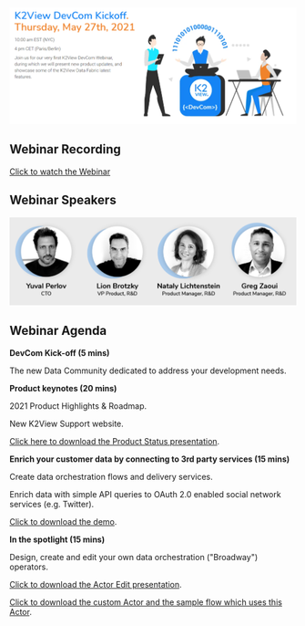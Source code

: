 <img src="../images/webinar1_date.png"  />

## Webinar Recording 

[Click to watch the Webinar](https://www.k2view.com/k2view-developer-community-webinar-20210527/)

## Webinar Speakers

<img src="../images/webinar1_speakers.png"  />

## Webinar Agenda

**DevCom Kick-off (5 mins)** 

The new Data Community dedicated to address your development needs.

**Product keynotes (20 mins)**

2021 Product Highlights & Roadmap.

New K2View Support website.

[Click here to download the Product Status presentation](Product_status.pdf).

**Enrich your customer data by connecting to 3rd party services (15 mins)**

Create data orchestration flows and delivery services.

Enrich data with simple API queries to OAuth 2.0 enabled social network services (e.g. Twitter).

[Click to download the demo](Webinar_Demo.k2export).

**In the spotlight (15 mins)**

Design, create and edit your own data orchestration ("Broadway") operators.

[Click to download the Actor Edit presentation](ActorEditorWebinar.pdf).

[Click to download the custom Actor and the sample flow which uses this Actor](myConstTableActor.k2export).



